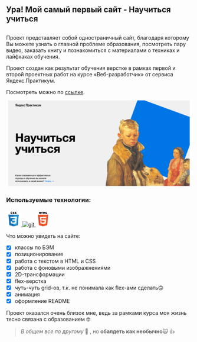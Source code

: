 ## Ура! Мой самый первый сайт - Научиться учиться <h2>

Проект представляет собой одностраничный сайт, благодаря которому Вы можете узнать о главной проблеме образования, посмотреть пару видео, заказать книгу и познакомиться с материалами о техниках и лайфхаках обучения.

Проект создан как результат обучения верстке в рамках первой и второй проектных работ на курсе «Веб-разработчик» от сервиса Яндекс.Практикум. 

Посмотреть можно по <a href="https://burlake.github.io/how-to-learn-project/" target="_blank">ссылке</a>.

 <img src="./images/Screenshot 2024-02-05 at 22.34.54.png" alt="пример оформления сайта" href="https://burlake.github.io/how-to-learn-project/">

### Используемые технологии:<h3>

<p align="left"> <a href="https://www.w3schools.com/css/" target="_blank" rel="noreferrer"> <img src="https://raw.githubusercontent.com/devicons/devicon/master/icons/css3/css3-original-wordmark.svg" alt="css3" width="40" height="40"/> </a> <a href="https://git-scm.com/" target="_blank" rel="noreferrer"> <img src="https://www.vectorlogo.zone/logos/git-scm/git-scm-icon.svg" alt="git" width="40" height="40"/> </a> <a href="https://www.w3.org/html/" target="_blank" rel="noreferrer"> <img src="https://raw.githubusercontent.com/devicons/devicon/master/icons/html5/html5-original-wordmark.svg" alt="html5" width="40" height="40"/> </a> </p>

Что можно увидеть на сайте: 
- [x] классы по БЭМ
- [x] позиционирование
- [x] работа с текстом в HTML и CSS
- [x] работа с фоновыми изображнениями
- [x] 2D-трансформации
- [x] flex-верстка
- [x] чуть-чуть grid-ов, т.к. не понимала как flex-ами сделать🙃
- [x] анимация
- [x] оформление README

Проект оказался очень близок мне, ведь за рамками курса моя жизнь тесно связана с образованием 🤓
> *В общем все по другому* 🤩 , но **обалдеть как необычно**🙀 👍

</p>